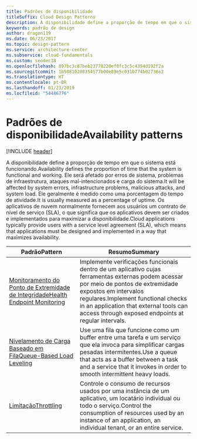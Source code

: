 ```yaml
---
title: Padrões de disponibilidade
titleSuffix: Cloud Design Patterns
description: A disponibilidade define a proporção de tempo em que o sistema está funcionando. Ele será afetado por erros de sistema, problemas de infraestrutura, ataques mal-intencionados e carga do sistema. Ele geralmente é medido como uma porcentagem do tempo de atividade. Os aplicativos de nuvem normalmente fornecem aos usuários um contrato de nível de serviço (SLA), o que significa que os aplicativos devem ser criados e implementados para maximizar a disponibilidade.
keywords: padrão de design
author: dragon119
ms.date: 06/23/2017
ms.topic: design-pattern
ms.service: architecture-center
ms.subservice: cloud-fundamentals
ms.custom: seodec18
ms.openlocfilehash: 897bc3c87beb23770220ef0fc3c5c4394d192f2a
ms.sourcegitcommit: 1b50810208354577b00e89e5c031b774b02736e2
ms.translationtype: HT
ms.contentlocale: pt-BR
ms.lasthandoff: 01/23/2019
ms.locfileid: "54486776"
---
```

# <a name="availability-patterns"></a><span data-ttu-id="0fb65-107">Padrões de disponibilidade</span><span class="sxs-lookup"><span data-stu-id="0fb65-107">Availability patterns</span></span>

[!INCLUDE [header](../../_includes/header.md)]

<span data-ttu-id="0fb65-108">A disponibilidade define a proporção de tempo em que o sistema está funcionando.</span><span class="sxs-lookup"><span data-stu-id="0fb65-108">Availability defines the proportion of time that the system is functional and working.</span></span> <span data-ttu-id="0fb65-109">Ele será afetado por erros de sistema, problemas de infraestrutura, ataques mal-intencionados e carga do sistema.</span><span class="sxs-lookup"><span data-stu-id="0fb65-109">It will be affected by system errors, infrastructure problems, malicious attacks, and system load.</span></span> <span data-ttu-id="0fb65-110">Ele geralmente é medido como uma porcentagem do tempo de atividade.</span><span class="sxs-lookup"><span data-stu-id="0fb65-110">It is usually measured as a percentage of uptime.</span></span> <span data-ttu-id="0fb65-111">Os aplicativos de nuvem normalmente fornecem aos usuários um contrato de nível de serviço (SLA), o que significa que os aplicativos devem ser criados e implementados para maximizar a disponibilidade.</span><span class="sxs-lookup"><span data-stu-id="0fb65-111">Cloud applications typically provide users with a service level agreement (SLA), which means that applications must be designed and implemented in a way that maximizes availability.</span></span>

|                            <span data-ttu-id="0fb65-112">Padrão</span><span class="sxs-lookup"><span data-stu-id="0fb65-112">Pattern</span></span>                             |                                                           <span data-ttu-id="0fb65-113">Resumo</span><span class="sxs-lookup"><span data-stu-id="0fb65-113">Summary</span></span>                                                            |
|----------------------------------------------------------------|------------------------------------------------------------------------------------------------------------------------------|
| [<span data-ttu-id="0fb65-114">Monitoramento do Ponto de Extremidade de Integridade</span><span class="sxs-lookup"><span data-stu-id="0fb65-114">Health Endpoint Monitoring</span></span>](../health-endpoint-monitoring.md) | <span data-ttu-id="0fb65-115">Implemente verificações funcionais dentro de um aplicativo cujas ferramentas externas podem acessar por meio de pontos de extremidade expostos em intervalos regulares.</span><span class="sxs-lookup"><span data-stu-id="0fb65-115">Implement functional checks in an application that external tools can access through exposed endpoints at regular intervals.</span></span> |
|  [<span data-ttu-id="0fb65-116">Nivelamento de Carga Baseado em Fila</span><span class="sxs-lookup"><span data-stu-id="0fb65-116">Queue-Based Load Leveling</span></span>](../queue-based-load-leveling.md)  | <span data-ttu-id="0fb65-117">Use uma fila que funcione como um buffer entre uma tarefa e um serviço que ela invoca para simplificar cargas pesadas intermitentes.</span><span class="sxs-lookup"><span data-stu-id="0fb65-117">Use a queue that acts as a buffer between a task and a service that it invokes in order to smooth intermittent heavy loads.</span></span>  |
|                 [<span data-ttu-id="0fb65-118">Limitação</span><span class="sxs-lookup"><span data-stu-id="0fb65-118">Throttling</span></span>](../throttling.md)                 |   <span data-ttu-id="0fb65-119">Controle o consumo de recursos usados por uma instância de um aplicativo, um locatário individual ou todo o serviço.</span><span class="sxs-lookup"><span data-stu-id="0fb65-119">Control the consumption of resources used by an instance of an application, an individual tenant, or an entire service.</span></span>    |
